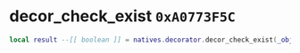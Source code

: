 # decor_check_exist `0xA0773F5C`

```lua
local result --[[ boolean ]] = natives.decorator.decor_check_exist(_object --[[ number ]], _decorname --[[ string ]])
```